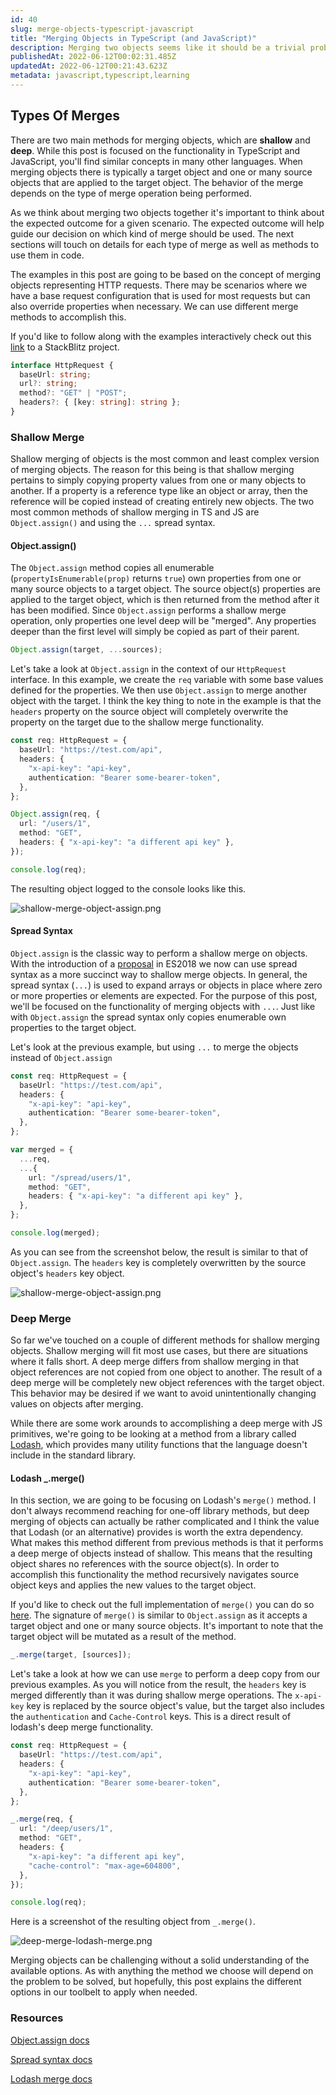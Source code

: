```yaml
---
id: 40
slug: merge-objects-typescript-javascript
title: "Merging Objects in TypeScript (and JavaScript)"
description: Merging two objects seems like it should be a trivial problem to solve at face value. Unfortunately, as we'll see in this post, the problem isn't as straightforward as some may think. In this post, we'll be looking at the options available for merging objects in TypeScript (the options discussed will work just as well with JavaScript).
publishedAt: 2022-06-12T00:02:31.485Z
updatedAt: 2022-06-12T00:21:43.623Z
metadata: javascript,typescript,learning
---
```

## Types Of Merges

There are two main methods for merging objects, which are **shallow** and **deep**. While this post is focused on the functionality in TypeScript and JavaScript, you'll find similar concepts in many other languages. When merging objects there is typically a target object and one or many source objects that are applied to the target object. The behavior of the merge depends on the type of merge operation being performed.

As we think about merging two objects together it's important to think about the expected outcome for a given scenario. The expected outcome will help guide our decision on which kind of merge should be used. The next sections will touch on details for each type of merge as well as methods to use them in code.

The examples in this post are going to be based on the concept of merging objects representing HTTP requests. There may be scenarios where we have a base request configuration that is used for most requests but can also override properties when necessary. We can use different merge methods to accomplish this.

If you'd like to follow along with the examples interactively check out this [link](https://stackblitz.com/edit/typescript-rmo7vz?devToolsHeight=33&file=index.ts) to a StackBlitz project.

```typescript
interface HttpRequest {
  baseUrl: string;
  url?: string;
  method?: "GET" | "POST";
  headers?: { [key: string]: string };
}
```

### Shallow Merge

Shallow merging of objects is the most common and least complex version of merging objects. The reason for this being is that shallow merging pertains to simply copying property values from one or many objects to another. If a property is a reference type like an object or array, then the reference will be copied instead of creating entirely new objects. The two most common methods of shallow merging in TS and JS are `Object.assign()` and using the `...` spread syntax.

#### Object.assign()

The `Object.assign` method copies all enumerable (`propertyIsEnumerable(prop)` returns `true`) own properties from one or many source objects to a target object. The source object(s) properties are applied to the target object, which is then returned from the method after it has been modified. Since `Object.assign` performs a shallow merge operation, only properties one level deep will be "merged". Any properties deeper than the first level will simply be copied as part of their parent.

```typescript
Object.assign(target, ...sources);
```

Let's take a look at `Object.assign` in the context of our `HttpRequest` interface. In this example, we create the `req` variable with some base values defined for the properties. We then use `Object.assign` to merge another object with the target. I think the key thing to note in the example is that the `headers` property on the source object will completely overwrite the property on the target due to the shallow merge functionality.

```typescript
const req: HttpRequest = {
  baseUrl: "https://test.com/api",
  headers: {
    "x-api-key": "api-key",
    authentication: "Bearer some-bearer-token",
  },
};

Object.assign(req, {
  url: "/users/1",
  method: "GET",
  headers: { "x-api-key": "a different api key" },
});

console.log(req);
```

The resulting object logged to the console looks like this.

![shallow-merge-object-assign.png](https://res.cloudinary.com/aaron-bos/image/upload/v1654990867/shallow_merge_object_assign_eaebba57e2.png)

#### Spread Syntax

`Object.assign` is the classic way to perform a shallow merge on objects. With the introduction of a [proposal](https://github.com/tc39/proposal-object-rest-spread) in ES2018 we now can use spread syntax as a more succinct way to shallow merge objects. In general, the spread syntax (`...`) is used to expand arrays or objects in place where zero or more properties or elements are expected. For the purpose of this post, we'll be focused on the functionality of merging objects with `...`. Just like with `Object.assign` the spread syntax only copies enumerable own properties to the target object.

Let's look at the previous example, but using `...` to merge the objects instead of `Object.assign`

```typescript
const req: HttpRequest = {
  baseUrl: "https://test.com/api",
  headers: {
    "x-api-key": "api-key",
    authentication: "Bearer some-bearer-token",
  },
};

var merged = {
  ...req,
  ...{
    url: "/spread/users/1",
    method: "GET",
    headers: { "x-api-key": "a different api key" },
  },
};

console.log(merged);
```

As you can see from the screenshot below, the result is similar to that of `Object.assign`. The `headers` key is completely overwritten by the source object's `headers` key object.

![shallow-merge-object-assign.png](https://res.cloudinary.com/aaron-bos/image/upload/v1654990867/shallow_merge_object_assign_eaebba57e2.png)

### Deep Merge

So far we've touched on a couple of different methods for shallow merging objects. Shallow merging will fit most use cases, but there are situations where it falls short. A deep merge differs from shallow merging in that object references are not copied from one object to another. The result of a deep merge will be completely new object references with the target object. This behavior may be desired if we want to avoid unintentionally changing values on objects after merging.

While there are some work arounds to accomplishing a deep merge with JS primitives, we're going to be looking at a method from a library called [Lodash](https://lodash.com/), which provides many utility functions that the language doesn't include in the standard library.

#### Lodash \_.merge()

In this section, we are going to be focusing on Lodash's `merge()` method. I don't always recommend reaching for one-off library methods, but deep merging of objects can actually be rather complicated and I think the value that Lodash (or an alternative) provides is worth the extra dependency. What makes this method different from previous methods is that it performs a deep merge of objects instead of shallow. This means that the resulting object shares no references with the source object(s). In order to accomplish this functionality the method recursively navigates source object keys and applies the new values to the target object.

If you'd like to check out the full implementation of `merge()` you can do so [here](https://github.com/lodash/lodash/blob/master/merge.js). The signature of `merge()` is similar to `Object.assign` as it accepts a target object and one or many source objects. It's important to note that the target object will be mutated as a result of the method.

```javascript
_.merge(target, [sources]);
```

Let's take a look at how we can use `merge` to perform a deep copy from our previous examples. As you will notice from the result, the `headers` key is merged differently than it was during shallow merge operations. The `x-api-key` key is replaced by the source object's value, but the target also includes the `authentication` and `Cache-Control` keys. This is a direct result of lodash's deep merge functionality.

```typescript
const req: HttpRequest = {
  baseUrl: "https://test.com/api",
  headers: {
    "x-api-key": "api-key",
    authentication: "Bearer some-bearer-token",
  },
};

_.merge(req, {
  url: "/deep/users/1",
  method: "GET",
  headers: {
    "x-api-key": "a different api key",
    "cache-control": "max-age=604800",
  },
});

console.log(req);
```

Here is a screenshot of the resulting object from `_.merge()`.

![deep-merge-lodash-merge.png](https://res.cloudinary.com/aaron-bos/image/upload/v1654990867/deep_merge_lodash_merge_d2cbace0da.png)

Merging objects can be challenging without a solid understanding of the available options. As with anything the method we choose will depend on the problem to be solved, but hopefully, this post explains the different options in our toolbelt to apply when needed.

### Resources

[Object.assign docs](https://developer.mozilla.org/en-US/docs/Web/JavaScript/Reference/Global_Objects/Object/assign)

[Spread syntax docs](https://developer.mozilla.org/en-US/docs/Web/JavaScript/Reference/Operators/Spread_syntax)

[Lodash merge docs](https://docs-lodash.com/v4/merge/)
